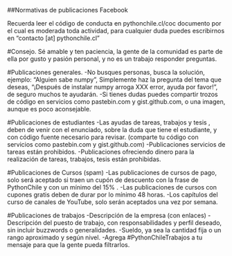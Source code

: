 ##Normativas de publicaciones Facebook

Recuerda leer el código de conducta en pythonchile.cl/coc  documento por el cual es moderada toda actividad, para cualquier duda puedes escribirnos en “contacto [at] pythonchile.cl”

#Consejo.
Sé amable y ten paciencia, la gente de la comunidad es parte de ella por gusto y pasión personal, y no es un trabajo responder preguntas.

#Publicaciones generales.
-No busques  personas, busca la solución, ejemplo: “Alguien sabe numpy”, Simplemente haz la pregunta del tema que deseas, “¡Después de instalar numpy arroga XXX error, ayuda por favor!”, de seguro muchos te ayudarán.
-Si tienes dudas puedes compartir trozos de código en servicios como pastebin.com y gist.github.com, o una imagen, aunque es poco aconsejable.

#Publicaciones de estudiantes
-Las ayudas de tareas, trabajos y tesis , deben de venir con el enunciado, sobre la duda que tiene el estudiante, y con código fuente necesario para revisar. (comparte tu código con servicios como pastebin.com y gist.github.com)
-Publicaciones servicios de tareas están prohibidos.
-Publicaciones ofreciendo dinero para la realización de tareas, trabajos, tesis están prohibidas.

#Publicaciones de Cursos (spam)
-Las publicaciones de cursos de pago, solo será aceptado si traen un cupón de descuento con la frase de PythonChile y con un mínimo del 15% .
-Las publicaciones de cursos con cupones gratis deben de durar por lo mínimo 48 horas.
-Los capítulos del curso de canales de YouTube, solo serán aceptados una vez por semana.
 
#Publicaciones de trabajos
-Descripción de la empresa (con enlaces)
-Descripción del puesto de trabajo, con responsabilidades y perfil deseado, sin incluir buzzwords o generalidades.
-Sueldo, ya sea la cantidad fija o un rango aproximado y según nivel.
-Agrega #PythonChileTrabajos a tu mensaje para que la gente pueda filtrarlos.

